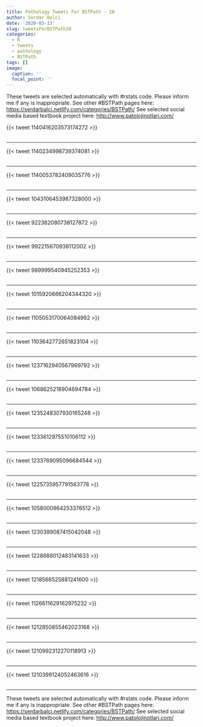 ```yaml
---
title: Pathology Tweets For BSTPath - 20
author: Serdar Balci
date: '2020-03-13'
slug: tweetsForBSTPath20
categories:
  - R
  - tweets
  - pathology
  - BSTPath
tags: []
image:
  caption: ''
  focal_point: ''
---
```



These tweets are selected automatically with #rstats code. Please inform me if any is inappropriate.
See other #BSTPath pages here: https://serdarbalci.netlify.com/categories/BSTPath/ 
See selected social media based textbook project here: http://www.patolojinotlari.com/

{{< tweet 1140416203573174272 >}}
<br>
<br>
<hr>
{{< tweet 1140234998739374081 >}}
<br>
<br>
<hr>
{{< tweet 1140053782409035776 >}}
<br>
<br>
<hr>
{{< tweet 1043106453987328000 >}}
<br>
<br>
<hr>
{{< tweet 922382080738127872 >}}
<br>
<br>
<hr>
{{< tweet 992215670938112002 >}}
<br>
<br>
<hr>
{{< tweet 989999540945252353 >}}
<br>
<br>
<hr>
{{< tweet 1015920666204344320 >}}
<br>
<br>
<hr>
{{< tweet 1105053170064084992 >}}
<br>
<br>
<hr>
{{< tweet 1103642772651823104 >}}
<br>
<br>
<hr>
{{< tweet 1237162940567969792 >}}
<br>
<br>
<hr>
{{< tweet 1068625218904694784 >}}
<br>
<br>
<hr>
{{< tweet 1235248307930165248 >}}
<br>
<br>
<hr>
{{< tweet 1233612975510106112 >}}
<br>
<br>
<hr>
{{< tweet 1233769095096684544 >}}
<br>
<br>
<hr>
{{< tweet 1225735957791563778 >}}
<br>
<br>
<hr>
{{< tweet 1058000964253376512 >}}
<br>
<br>
<hr>
{{< tweet 1230399087415042048 >}}
<br>
<br>
<hr>
{{< tweet 1228688012483141633 >}}
<br>
<br>
<hr>
{{< tweet 1218566525881241600 >}}
<br>
<br>
<hr>
{{< tweet 1126611629162975232 >}}
<br>
<br>
<hr>
{{< tweet 1212850855462023168 >}}
<br>
<br>
<hr>
{{< tweet 1210992312270118913 >}}
<br>
<br>
<hr>
{{< tweet 1210399124052463616 >}}
<br>
<br>
<hr>


These tweets are selected automatically with #rstats code. Please inform me if any is inappropriate.
See other #BSTPath pages here: https://serdarbalci.netlify.com/categories/BSTPath/ 
See selected social media based textbook project here: http://www.patolojinotlari.com/
